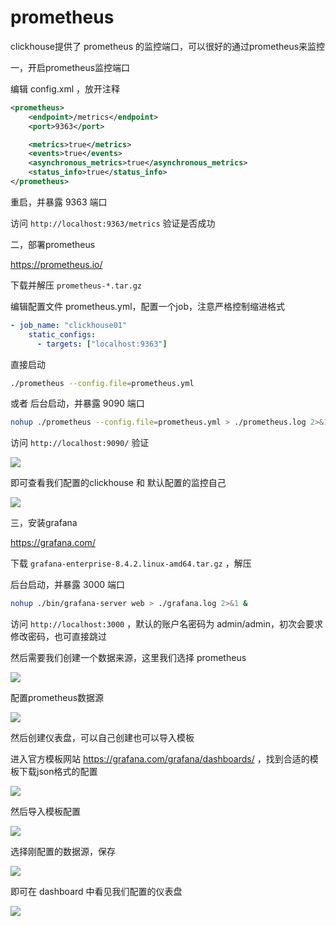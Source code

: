 # prometheus

clickhouse提供了 prometheus 的监控端口，可以很好的通过prometheus来监控

一，开启prometheus监控端口

编辑 config.xml ，放开注释

```xml
<prometheus>
    <endpoint>/metrics</endpoint>
    <port>9363</port>

    <metrics>true</metrics>
    <events>true</events>
    <asynchronous_metrics>true</asynchronous_metrics>
    <status_info>true</status_info>
</prometheus>
```

重启，并暴露 9363 端口

访问 `http://localhost:9363/metrics`  验证是否成功

二，部署prometheus

https://prometheus.io/

下载并解压 `prometheus-*.tar.gz` 

编辑配置文件 prometheus.yml，配置一个job，注意严格控制缩进格式

```yml
- job_name: "clickhouse01"
    static_configs:
      - targets: ["localhost:9363"]
```

直接启动

```bash
./prometheus --config.file=prometheus.yml
```

 或者 后台启动，并暴露 9090 端口

```bash
nohup ./prometheus --config.file=prometheus.yml > ./prometheus.log 2>&1 &
```

访问 `http://localhost:9090/` 验证

![](img/c2.jpg)

即可查看我们配置的clickhouse 和 默认配置的监控自己

![](img/c3.jpg)

三，安装grafana

https://grafana.com/

下载 `grafana-enterprise-8.4.2.linux-amd64.tar.gz` ，解压

后台启动，并暴露 3000 端口

```bash
nohup ./bin/grafana-server web > ./grafana.log 2>&1 &
```

访问 `http://localhost:3000` ，默认的账户名密码为 admin/admin，初次会要求修改密码，也可直接跳过

然后需要我们创建一个数据来源，这里我们选择 prometheus

![](img/c4.jpg)

配置prometheus数据源

![](img/c5.jpg)

然后创建仪表盘，可以自己创建也可以导入模板

进入官方模板网站 https://grafana.com/grafana/dashboards/ ，找到合适的模板下载json格式的配置

![](img/c6.jpg)

然后导入模板配置

![](img/c7.jpg)

选择刚配置的数据源，保存

![](img/c8.jpg)

即可在 dashboard 中看见我们配置的仪表盘

![](img/c9.jpg)

